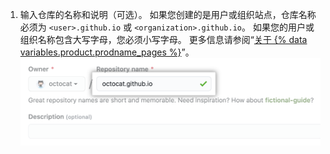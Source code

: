 1. 输入仓库的名称和说明（可选）。 如果您创建的是用户或组织站点，仓库名称必须为 `<user>.github.io` 或 `<organization>.github.io`。 如果您的用户或组织名称包含大写字母，您必须小写字母。 更多信息请参阅“[关于 {% data variables.product.prodname_pages %}](/articles/about-github-pages#types-of-github-pages-sites)”。 ![创建仓库字段](/assets/images/help/pages/create-repository-name-pages.png)
